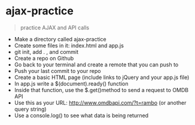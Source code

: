 # ajax-practice
> practice AJAX and API calls


* Make a directory called ajax-practice
* Create some files in it: index.html and app.js
* git init, add . , and commit
* Create a repo on Github
* Go back to your terminal and create a remote that you can push to
* Push your last commit to your repo
* Create a basic HTML page (include links to jQuery and your app.js file)
* In app.js write a $(document).ready() function
* Inside that function, use the $.get()method to send a request to OMDB API
* Use this as your URL: http://www.omdbapi.com/?t=rambo (or another query string)
* Use a console.log() to see what data is being returned
